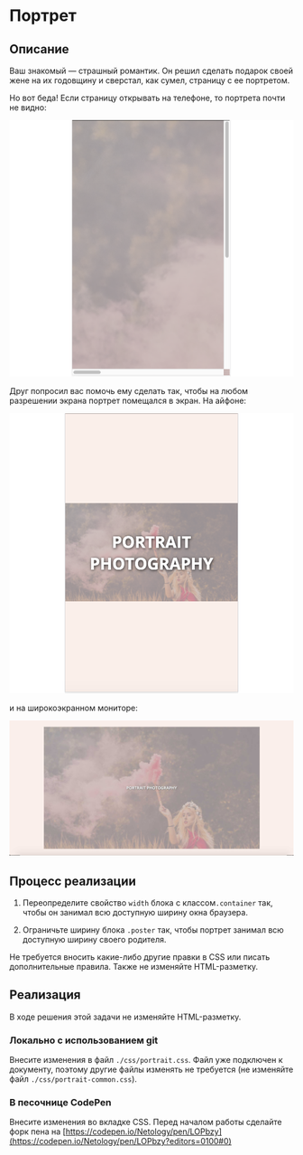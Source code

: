 # Портрет

## Описание

Ваш знакомый — страшный романтик. Он решил сделать подарок своей жене на их годовщину и сверстал, как сумел, страницу с ее портретом.

Но вот беда! Если страницу открывать на телефоне, то портрета почти не видно:

![Can't see portrait on the iPhone](../../sources/fluid-images-portrait-scroll.png)

Друг попросил вас помочь ему сделать так, чтобы на любом разрешении экрана портрет помещался в экран. На айфоне:

![Portrait on the iPhone](../../sources/fluid-images-portrait-target-small.png)

и на широкоэкранном мониторе:

![Portrait on a wide screen](../../sources/fluid-images-portrait-target-widescreen.jpg)

## Процесс реализации

1. Переопределите свойство `width` блока с классом`.container` так, чтобы он занимал всю доступную ширину окна браузера.

2. Ограничьте ширину блока `.poster` так, чтобы портрет занимал всю доступную ширину своего родителя.

Не требуется вносить какие-либо другие правки в CSS или писать дополнительные правила. Также не изменяйте HTML-разметку.

## Реализация

В ходе решения этой задачи не изменяйте HTML-разметку.

### Локально с использованием git

Внесите изменения в файл `./css/portrait.css`. Файл уже подключен к документу, поэтому другие файлы изменять не требуется (не изменяйте файл `./css/portrait-common.css`).

### В песочнице CodePen

Внесите изменения во вкладке CSS. Перед началом работы сделайте форк пена на [https://codepen.io/Netology/pen/LOPbzy](https://codepen.io/Netology/pen/LOPbzy?editors=0100#0)
